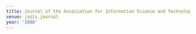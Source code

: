 ```yaml
---
title: Journal of the Association for Information Science and Technology (1980)
venue: jasis_journal
year: '1980'
---
```

